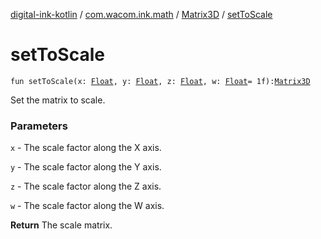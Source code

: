 [digital-ink-kotlin](../../index.md) / [com.wacom.ink.math](../index.md) / [Matrix3D](index.md) / [setToScale](./set-to-scale.md)

# setToScale

`fun setToScale(x: `[`Float`](https://kotlinlang.org/api/latest/jvm/stdlib/kotlin/-float/index.html)`, y: `[`Float`](https://kotlinlang.org/api/latest/jvm/stdlib/kotlin/-float/index.html)`, z: `[`Float`](https://kotlinlang.org/api/latest/jvm/stdlib/kotlin/-float/index.html)`, w: `[`Float`](https://kotlinlang.org/api/latest/jvm/stdlib/kotlin/-float/index.html)` = 1f): `[`Matrix3D`](index.md)

Set the matrix to scale.

### Parameters

`x` - The scale factor along the X axis.

`y` - The scale factor along the Y axis.

`z` - The scale factor along the Z axis.

`w` - The scale factor along the W axis.

**Return**
The scale matrix.

